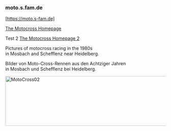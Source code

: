 ﻿### moto.s.fam.de

[https://moto.s-fam.de]

[The Motocross Homepage](https://github.com/si-home/si-moto/blob/master/static/images/CROP0012moto.jpg)

Test 2
[The Motocross Homepage 2](../static/images/CROP0012moto.jpg)

Pictures of motocross racing in the 1980s   
in Mosbach and Schefflenz near Heidelberg.  

Bilder von Moto-Cross-Rennen aus den Achtziger Jahren  
in Mosbach und Schefflenz bei Heidelberg.

<img src="/images/MotoCross/MotoCross02_teaser1.jpg" width="560" height="156" alt="MotoCross02">  
